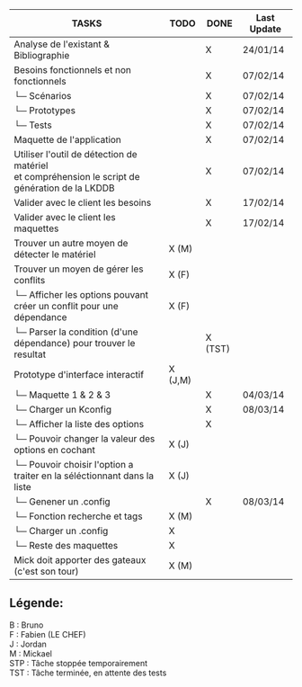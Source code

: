 | TASKS                                     | TODO | DONE | Last Update |
|-------------------------------------------|------|------|-------------|
| Analyse de l'existant & Bibliographie     |      |  X   | 24/01/14    |
| Besoins fonctionnels et non fonctionnels  |      |  X   | 07/02/14    |
| └─ Scénarios  				            |      |  X   | 07/02/14    |
| └─ Prototypes  				            |      |  X   | 07/02/14    |
| └─ Tests      				            |      |  X   | 07/02/14    |
| Maquette de l'application                 |      |  X   | 07/02/14    |
| Utiliser l'outil de détection de matériel <br/> et compréhension le script de génération de la LKDDB   |    |   X  | 07/02/14    |
| Valider avec le client les besoins        |      |  X   | 17/02/14    |
| Valider avec le client les maquettes      |      |  X   | 17/02/14    |
| Trouver un autre moyen de détecter le matériel  |  X (M)   |      |             |
| Trouver un moyen de gérer les conflits    |  X (F)   |      |             |
| └─ Afficher les options pouvant créer un conflit pour une dépendance |  X (F)  |   |  | 
|  └─ Parser la condition (d'une dépendance) pour trouver le resultat |  | X (TST) | |
| Prototype d'interface interactif          |  X (J,M)   |      |             | 
| └─ Maquette 1 & 2 & 3 |      |  X   | 04/03/14    |
| └─ Charger un Kconfig | | X | 08/03/14 |
| └─ Afficher la liste des options |  | X | |
| └─ Pouvoir changer la valeur des options en cochant | X (J) | | | 
| └─ Pouvoir choisir l'option a traiter en la séléctionnant dans la liste | X (J) | | |
| └─ Genener un .config | | X | 08/03/14 |
| └─ Fonction recherche et tags | X (M) | | |
| └─ Charger un .config | X  | | |
| └─ Reste des maquettes | X  | | |
| Mick doit apporter des gateaux (c'est son tour) | X (M) | | |

Légende:
--------

B : Bruno <br/>
F : Fabien (LE CHEF) <br/>
J : Jordan <br/>
M : Mickael <br/>
STP : Tâche stoppée temporairement <br/>
TST : Tâche terminée, en attente des tests <br />
